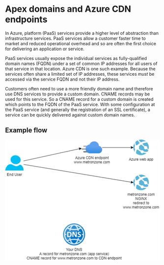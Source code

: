 # Apex domains and Azure CDN endpoints

In Azure, platform (PaaS) services provide a higher level of abstraction than infrastructure services. PaaS services allow a customer faster time to market and reduced operational overhead and so are often the first choice for delivering an application or service.

PaaS services usually expose the individual services as fully-qualified domain names (FQDN) under a set of common IP addresses for all users of that service in that location. Azure CDN is one such example. Because the services often share a limited set of IP addresses, these services *must* be accessed via the service FQDN and not their IP address.

Customers often need to use a more friendly domain name and therefore use DNS services to provide a custom domain. CNAME records may be used for this service. So a CNAME record for a custom domain is created which points to the FQDN of the PaaS service. With some configuration at the PaaS service (and generally the registration of an SSL certificate), a service can be quickly delivered against custom domain names.



## Example flow
![Example flow](apex-domain.png)

